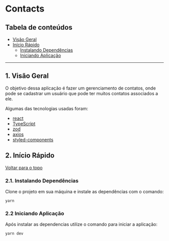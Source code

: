 # Contacts

## Tabela de conteúdos

- [Visão Geral](#1-visão-geral)
- [Início Rápido](#2-início-rápido)
  - [Instalando Dependências](#21-instalando-dependências)
  - [Iniciando Aplicação](#22-Iniciando-Aplicação)

---

## 1. Visão Geral

O objetivo dessa aplicação é fazer um gerenciamento de contatos, onde pode se cadastrar um usuário que pode ter muitos contatos associados a ele.

Algumas das tecnologias usadas foram:

- [react](https://react.dev/)
- [TypeScript](https://www.typescriptlang.org/)
- [zod](https://zod.dev/)
- [axios](https://axios-http.com/docs/intro)
- [styled-components](https://styled-components.com/docs/basics#installation)

## 2. Início Rápido

[ Voltar para o topo ](#tabela-de-conteúdos)

### 2.1. Instalando Dependências

Clone o projeto em sua máquina e instale as dependências com o comando:

```shell
yarn
```

### 2.2 Iniciando Aplicação

Após instalar as dependencias utilize o comando para iniciar a aplicação:

```shell
yarn dev
```
